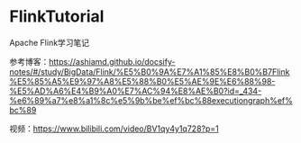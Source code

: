 # FlinkTutorial
Apache Flink学习笔记

参考博客：https://ashiamd.github.io/docsify-notes/#/study/BigData/Flink/%E5%B0%9A%E7%A1%85%E8%B0%B7Flink%E5%85%A5%E9%97%A8%E5%88%B0%E5%AE%9E%E6%88%98-%E5%AD%A6%E4%B9%A0%E7%AC%94%E8%AE%B0?id=_434-%e6%89%a7%e8%a1%8c%e5%9b%be%ef%bc%88executiongraph%ef%bc%89

视频：https://www.bilibili.com/video/BV1qy4y1q728?p=1
